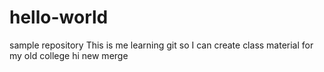 # hello-world
sample repository
This is me learning git so I can create class material for my old college 
hi new merge
